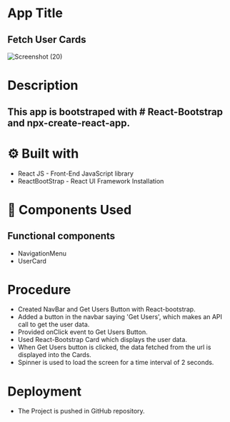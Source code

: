 # App Title

## Fetch User Cards

![Screenshot (20)](https://user-images.githubusercontent.com/73214372/119622220-9900d200-be24-11eb-931b-b354af2183e4.png)

# Description

## This app is bootstraped with # React-Bootstrap and npx-create-react-app.

# :gear: Built with

+ React JS - Front-End JavaScript library
+ ReactBootStrap - React UI Framework
Installation

#	:electric_plug: Components Used
## Functional components 
+	NavigationMenu
+ UserCard

# Procedure

+ Created NavBar and Get Users Button with React-bootstrap.
+  Added a button in the navbar saying 'Get Users', which makes an API call to get the user data.
+  Provided onClick event to Get Users Button.
+  Used React-Bootstrap Card which displays the user data.
+  When Get Users button is clicked, the data fetched from the url is displayed into the Cards.
+  Spinner is used to load the screen for a time interval of 2 seconds.

# Deployment

+ The Project is pushed in GitHub repository.
